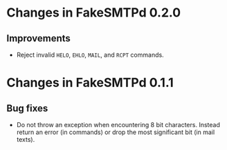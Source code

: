 Changes in FakeSMTPd 0.2.0
==========================

Improvements
------------

* Reject invalid `HELO`, `EHLO`, `MAIL`, and `RCPT` commands.

Changes in FakeSMTPd 0.1.1
==========================

Bug fixes
---------

* Do not throw an exception when encountering 8 bit characters. Instead
  return an error (in commands) or drop the most significant bit (in mail
  texts).
